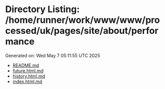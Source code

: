 # Directory Listing: /home/runner/work/www/www/processed/uk/pages/site/about/performance
Generated on: Wed May  7 05:11:55 UTC 2025

- [README.md](README.md)
- [future.html.md](future.html.md)
- [history.html.md](history.html.md)
- [index.html.md](index.html.md)
